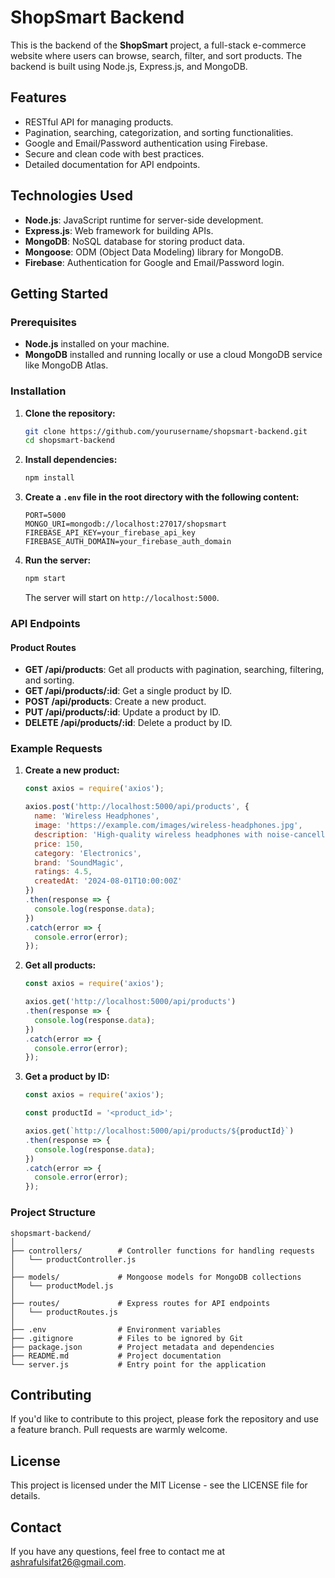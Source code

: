 # ShopSmart Backend

This is the backend of the **ShopSmart** project, a full-stack e-commerce website where users can browse, search, filter, and sort products. The backend is built using Node.js, Express.js, and MongoDB.

## Features

- RESTful API for managing products.
- Pagination, searching, categorization, and sorting functionalities.
- Google and Email/Password authentication using Firebase.
- Secure and clean code with best practices.
- Detailed documentation for API endpoints.

## Technologies Used

- **Node.js**: JavaScript runtime for server-side development.
- **Express.js**: Web framework for building APIs.
- **MongoDB**: NoSQL database for storing product data.
- **Mongoose**: ODM (Object Data Modeling) library for MongoDB.
- **Firebase**: Authentication for Google and Email/Password login.

## Getting Started

### Prerequisites

- **Node.js** installed on your machine.
- **MongoDB** installed and running locally or use a cloud MongoDB service like MongoDB Atlas.

### Installation

1. **Clone the repository:**

    ```bash
    git clone https://github.com/yourusername/shopsmart-backend.git
    cd shopsmart-backend
    ```

2. **Install dependencies:**

    ```bash
    npm install
    ```

3. **Create a `.env` file in the root directory with the following content:**

    ```plaintext
    PORT=5000
    MONGO_URI=mongodb://localhost:27017/shopsmart
    FIREBASE_API_KEY=your_firebase_api_key
    FIREBASE_AUTH_DOMAIN=your_firebase_auth_domain
    ```

4. **Run the server:**

    ```bash
    npm start
    ```

   The server will start on `http://localhost:5000`.

### API Endpoints

#### Product Routes

- **GET /api/products**: Get all products with pagination, searching, filtering, and sorting.
- **GET /api/products/:id**: Get a single product by ID.
- **POST /api/products**: Create a new product.
- **PUT /api/products/:id**: Update a product by ID.
- **DELETE /api/products/:id**: Delete a product by ID.

### Example Requests

1. **Create a new product:**

    ```javascript
    const axios = require('axios');

    axios.post('http://localhost:5000/api/products', {
      name: 'Wireless Headphones',
      image: 'https://example.com/images/wireless-headphones.jpg',
      description: 'High-quality wireless headphones with noise-cancellation.',
      price: 150,
      category: 'Electronics',
      brand: 'SoundMagic',
      ratings: 4.5,
      createdAt: '2024-08-01T10:00:00Z'
    })
    .then(response => {
      console.log(response.data);
    })
    .catch(error => {
      console.error(error);
    });
    ```

2. **Get all products:**

    ```javascript
    const axios = require('axios');

    axios.get('http://localhost:5000/api/products')
    .then(response => {
      console.log(response.data);
    })
    .catch(error => {
      console.error(error);
    });
    ```

3. **Get a product by ID:**

    ```javascript
    const axios = require('axios');

    const productId = '<product_id>';

    axios.get(`http://localhost:5000/api/products/${productId}`)
    .then(response => {
      console.log(response.data);
    })
    .catch(error => {
      console.error(error);
    });
    ```

### Project Structure

```plaintext
shopsmart-backend/
│
├── controllers/        # Controller functions for handling requests
│   └── productController.js
│
├── models/             # Mongoose models for MongoDB collections
│   └── productModel.js
│
├── routes/             # Express routes for API endpoints
│   └── productRoutes.js
│
├── .env                # Environment variables
├── .gitignore          # Files to be ignored by Git
├── package.json        # Project metadata and dependencies
├── README.md           # Project documentation
└── server.js           # Entry point for the application
```

## Contributing
If you'd like to contribute to this project, please fork the repository and use a feature branch. Pull requests are warmly welcome.

## License
This project is licensed under the MIT License - see the LICENSE file for details.

## Contact
If you have any questions, feel free to contact me at ashrafulsifat26@gmail.com.
